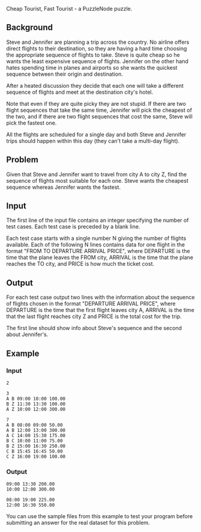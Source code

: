 Cheap Tourist, Fast Tourist - a PuzzleNode puzzle.

Background
----------

Steve and Jennifer are planning a trip across the country. No airline offers direct flights to their destination, so they are having a hard time choosing the appropriate sequence of flights to take. Steve is quite cheap so he wants the least expensive sequence of flights. Jennifer on the other hand hates spending time in planes and airports so she wants the quickest sequence between their origin and destination.

After a heated discussion they decide that each one will take a different sequence of flights and meet at the destination city's hotel.

Note that even if they are quite picky they are not stupid. If there are two flight sequences that take the same time, Jennifer will pick the cheapest of the two, and if there are two flight sequences that cost the same, Steve will pick the fastest one.

All the flights are scheduled for a single day and both Steve and Jennifer trips should happen within this day (they can't take a multi-day flight).

Problem
-------

Given that Steve and Jennifer want to travel from city A to city Z, find the sequence of flights most suitable for each one. Steve wants the cheapest sequence whereas Jennifer wants the fastest.

Input
-----

The first line of the input file contains an integer specifying the number of test cases. Each test case is preceded by a blank line.

Each test case starts with a single number N giving the number of flights available. Each of the following N lines contains data for one flight in the format "FROM TO DEPARTURE ARRIVAL PRICE", where DEPARTURE is the time that the plane leaves the FROM city, ARRIVAL is the time that the plane reaches the TO city, and PRICE is how much the ticket cost.

Output
------

For each test case output two lines with the information about the sequence of flights chosen in the format "DEPARTURE ARRIVAL PRICE", where DEPARTURE is the time that the first flight leaves city A, ARRIVAL is the time that the last flight reaches city Z and PRICE is the total cost for the trip.

The first line should show info about Steve's sequence and the second about Jennifer's.

Example
-------

### Input

    2

    3
    A B 09:00 10:00 100.00
    B Z 11:30 13:30 100.00
    A Z 10:00 12:00 300.00

    7
    A B 08:00 09:00 50.00
    A B 12:00 13:00 300.00
    A C 14:00 15:30 175.00
    B C 10:00 11:00 75.00
    B Z 15:00 16:30 250.00
    C B 15:45 16:45 50.00
    C Z 16:00 19:00 100.00

### Output

    09:00 13:30 200.00
    10:00 12:00 300.00

    08:00 19:00 225.00
    12:00 16:30 550.00

You can use the sample files from this example to test your program before submitting an answer for the real dataset for this problem.
